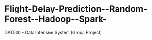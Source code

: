 # Flight-Delay-Prediction--Random-Forest--Hadoop--Spark-
DAT500 - Data Intensive System (Group Project)
